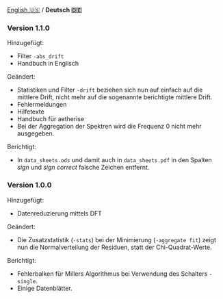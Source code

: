 [English 🇺🇸️](CHANGELOG.md) / **Deutsch 🇩🇪️**

### Version 1.1.0
Hinzugefügt:
- Filter `-abs_drift`
- Handbuch in Englisch

Geändert:
- Statistiken und Filter `-drift` beziehen sich nun auf einfach auf die mittlere Drift, nicht mehr auf die sogenannte berichtigte mittlere Drift.
- Fehlermeldungen
- Hilfetexte
- Handbuch für aetherise
- Bei der Aggregation der Spektren wird die Frequenz 0 nicht mehr ausgegeben.

Berichtigt:
- In `data_sheets.ods` und damit auch in `data_sheets.pdf` in den Spalten _sign_ und _sign correct_ falsche Zeichen entfernt.


### Version 1.0.0
Hinzugefügt:
- Datenreduzierung mittels DFT

Geändert:
- Die Zusatzstatistik (`-stats`) bei der Minimierung (`-aggregate fit`) zeigt nun die Normalverteilung der Residuen, statt der Chi-Quadrat-Werte.

Berichtigt:
- Fehlerbalken für Millers Algorithmus bei Verwendung des Schalters `-single`.
- Einige Datenblätter.
